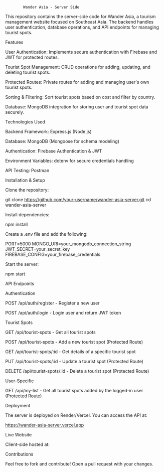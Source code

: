             Wander Asia - Server Side

This repository contains the server-side code for Wander Asia, a tourism management website focused on Southeast Asia. The backend handles user authentication, database operations, and API endpoints for managing tourist spots.

Features

User Authentication: Implements secure authentication with Firebase and JWT for protected routes.

Tourist Spot Management: CRUD operations for adding, updating, and deleting tourist spots.

Protected Routes: Private routes for adding and managing user's own tourist spots.

Sorting & Filtering: Sort tourist spots based on cost and filter by country.

Database: MongoDB integration for storing user and tourist spot data securely.

Technologies Used

Backend Framework: Express.js (Node.js)

Database: MongoDB (Mongoose for schema modeling)

Authentication: Firebase Authentication & JWT

Environment Variables: dotenv for secure credentials handling

API Testing: Postman

Installation & Setup

Clone the repository:

git clone https://github.com/your-username/wander-asia-server.git
cd wander-asia-server

Install dependencies:

npm install

Create a .env file and add the following:

PORT=5000
MONGO_URI=your_mongodb_connection_string
JWT_SECRET=your_secret_key
FIREBASE_CONFIG=your_firebase_credentials

Start the server:

npm start

API Endpoints

Authentication

POST /api/auth/register - Register a new user

POST /api/auth/login - Login user and return JWT token

Tourist Spots

GET /api/tourist-spots - Get all tourist spots

POST /api/tourist-spots - Add a new tourist spot (Protected Route)

GET /api/tourist-spots/:id - Get details of a specific tourist spot

PUT /api/tourist-spots/:id - Update a tourist spot (Protected Route)

DELETE /api/tourist-spots/:id - Delete a tourist spot (Protected Route)

User-Specific

GET /api/my-list - Get all tourist spots added by the logged-in user (Protected Route)

Deployment

The server is deployed on Render/Vercel. You can access the API at:

https://wander-asia-server.vercel.app

Live Website

Client-side hosted at:



Contributions

Feel free to fork and contribute! Open a pull request with your changes.
